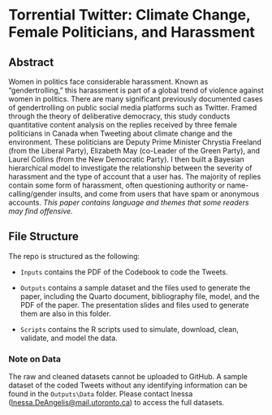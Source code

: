 # Torrential Twitter: Climate Change, Female Politicians, and Harassment 

## Abstract
Women in politics face considerable harassment. Known as “gendertrolling,” this harassment is part of a global trend of violence against women in politics. There are many significant previously documented cases of gendertrolling on public social media platforms such as Twitter. Framed through the theory of deliberative democracy, this study conducts quantitative content analysis on the replies received by three female politicians in Canada when Tweeting about climate change and the environment. These politicians are Deputy Prime Minister Chrystia Freeland (from the Liberal Party), Elizabeth May (co-Leader of the Green Party), and Laurel Collins (from the New Democratic Party). I then built a Bayesian hierarchical model to investigate the relationship between the severity of harassment and the type of account that a user has. The majority of replies contain some form of harassment, often questioning authority or name-calling/gender insults, and come from users that have spam or anonymous accounts. *This paper contains language and themes that some readers may find offensive.*

## File Structure

The repo is structured as the following:

-   `Inputs` contains the PDF of the Codebook to code the Tweets.

-   `Outputs` contains a sample dataset and the files used to generate the paper, including the Quarto document, bibliography file, model, and the PDF of the paper. The presentation slides and files used to generate them are also in this folder.

-   `Scripts` contains the R scripts used to simulate, download, clean, validate, and model the data.

### Note on Data
The raw and cleaned datasets cannot be uploaded to GitHub. A sample dataset of the coded Tweets without any identifying information can be found in the `Outputs\Data` folder. Please contact Inessa (<Inessa.DeAngelis@mail.utoronto.ca>) to access the full datasets. 